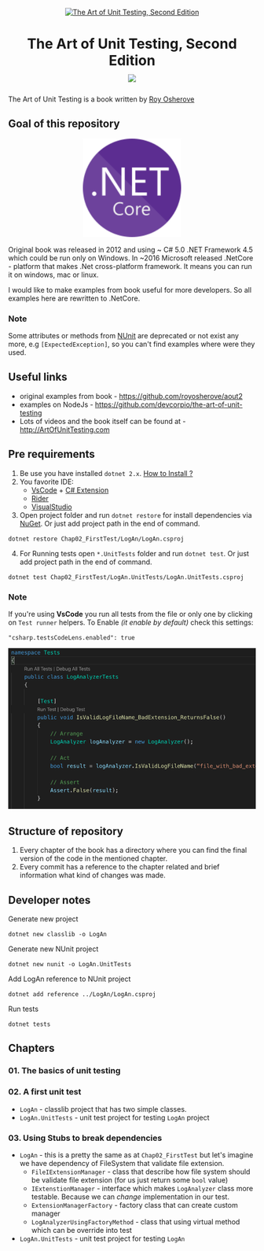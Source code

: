 <p align="center">
  <a href="https://www.manning.com/books/the-art-of-unit-testing-second-edition">
    <img alt="The Art of Unit Testing, Second Edition" src="https://images.manning.com/720/960/resize/book/8/a491280-9705-427a-bfac-907b7a8129c7/osherove2.png" width="250" />
  </a>
</p>
<h1 align="center">
 The Art of Unit Testing, Second Edition <br>
 <img src="https://travis-ci.org/artem-galas/ArtOfUnitTesting.svg?branch=master" />
</h1>

The Art of Unit Testing is a book written by [Roy Osherove](http://osherove.com/)

## Goal of this repository
<p align="center">
  <a href="https://dotnet.microsoft.com/">
    <img
      alt="DotNetCore"
      src="./doc/150px-.NET_Core_Logo.svg.png"
      width="200"
    />
  </a>
</p>

Original book was released in 2012 and using ~ C# 5.0 .NET Framework 4.5 which could be run only on Windows. In ~2016 Microsoft released .NetCore - platform that makes .Net cross-platform framework. It means you can run it on windows, mac or linux.

I would like to make examples from book useful for more developers. So all examples here are rewritten to .NetCore. 

### Note
Some attributes or methods from [NUnit](http://nunit.org/) are deprecated or not exist any more, e.g `[ExpectedException]`, so you can't find examples where were they used.

## Useful links
- original examples from book - https://github.com/royosherove/aout2
- examples on NodeJs - https://github.com/devcorpio/the-art-of-unit-testing
- Lots of videos and the book itself can be found at - http://ArtOfUnitTesting.com

## Pre requirements
1. Be use you have installed `dotnet 2.x`. [How to Install ?](https://dotnet.microsoft.com/download)
2. You favorite IDE:
    - [VsCode](https://code.visualstudio.com/) + [C# Extension](https://marketplace.visualstudio.com/items?itemName=ms-vscode.csharp)
    - [Rider](https://www.jetbrains.com/rider/) 
    - [VisualStudio](https://visualstudio.microsoft.com/)
3. Open project folder and run `dotnet restore` for install dependencies via [NuGet](https://www.nuget.org/). Or just add project path in the end of command.
```
dotnet restore Chap02_FirstTest/LogAn/LogAn.csproj
```
4. For Running tests open `*.UnitTests` folder and run `dotnet test`. Or just add project path in the end of command.
```
dotnet test Chap02_FirstTest/LogAn.UnitTests/LogAn.UnitTests.csproj
```

### Note
If you're using **VsCode** you run all tests from the file or only one by clicking on `Test runner` helpers. To Enable *(it enable by default)* check this settings:

```
"csharp.testsCodeLens.enabled": true
```

<p align="center">
    <img 
        alt="Test Runner"
        src="./doc/Test_Runner.png"
    />
</p>

## Structure of repository
1. Every chapter of the book has a directory where you can find the final version of the code in the mentioned chapter.
2. Every commit has a reference to the chapter related and brief information what kind of changes was made.

## Developer notes
Generate new project
```
dotnet new classlib -o LogAn
```
Generate new NUnit project
```
dotnet new nunit -o LogAn.UnitTests
```
Add LogAn reference to NUnit project
```
dotnet add reference ../LogAn/LogAn.csproj
```
Run tests
```
dotnet tests
```

## Chapters
### 01. The basics of unit testing
### 02. A first unit test
- `LogAn` - classlib project that has two simple classes.
- `LogAn.UnitTests` - unit test project for testing `LogAn` project
### 03. Using Stubs to break dependencies
- `LogAn` - this is a pretty the same as at `Chap02_FirstTest` but let's imagine we have dependency of FileSystem that validate file extension.
  - `FileIExtensionManager` - class that describe how file system should be validate file extension (for us just return some `bool` value)
  - `IExtenstionManager` - interface which makes `LogAnalyzer` class more testable. Because we can *change* implementation in our test.
  - `ExtensionManagerFactory` - factory class that can create custom manager
  - `LogAnalyzerUsingFactoryMethod` - class that using virtual method which can be override into test
- `LogAn.UnitTests` - unit test project for testing `LogAn`
